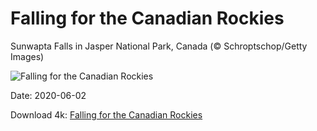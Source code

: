 # Falling for the Canadian Rockies

Sunwapta Falls in Jasper National Park, Canada (© Schroptschop/Getty Images)

![Falling for the Canadian Rockies](https://bing.com/th?id=OHR.JasperSunwaptaVideo_EN-US2681411311_UHD.jpg&rf=LaDigue_UHD.jpg&pid=hp&w=1024&h=576)

Date: 2020-06-02

Download 4k: [Falling for the Canadian Rockies](https://bing.com/th?id=OHR.JasperSunwaptaVideo_EN-US2681411311_UHD.jpg&rf=LaDigue_UHD.jpg&pid=hp&w=3840&h=2160)


